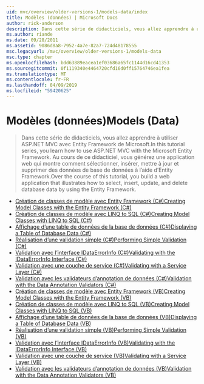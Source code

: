 ```yaml
---
uid: mvc/overview/older-versions-1/models-data/index
title: Modèles (données) | Microsoft Docs
author: rick-anderson
description: Dans cette série de didacticiels, vous allez apprendre à utiliser ASP.NET MVC avec Entity Framework de Microsoft. Au cours de ce didacticiel, vous générez une application web...
ms.author: riande
ms.date: 09/28/2011
ms.assetid: 9086d8a8-7952-4a7e-82a7-724d48178555
msc.legacyurl: /mvc/overview/older-versions-1/models-data
msc.type: chapter
ms.openlocfilehash: bdd63889eacea1ef03686a65fc1144d16cd41353
ms.sourcegitcommit: 0f1119340e4464720cfd16d0ff15764746ea1fea
ms.translationtype: MT
ms.contentlocale: fr-FR
ms.lasthandoff: 04/09/2019
ms.locfileid: "59420625"
---
```

# <a name="models-data"></a><span data-ttu-id="8946c-104">Modèles (données)</span><span class="sxs-lookup"><span data-stu-id="8946c-104">Models (Data)</span></span>

> <span data-ttu-id="8946c-105">Dans cette série de didacticiels, vous allez apprendre à utiliser ASP.NET MVC avec Entity Framework de Microsoft.</span><span class="sxs-lookup"><span data-stu-id="8946c-105">In this tutorial series, you learn how to use ASP.NET MVC with the Microsoft Entity Framework.</span></span> <span data-ttu-id="8946c-106">Au cours de ce didacticiel, vous générez une application web qui montre comment sélectionner, insérer, mettre à jour et supprimer des données de base de données à l’aide d’Entity Framework.</span><span class="sxs-lookup"><span data-stu-id="8946c-106">Over the course of this tutorial, you build a web application that illustrates how to select, insert, update, and delete database data by using the Entity Framework.</span></span>


- [<span data-ttu-id="8946c-107">Création de classes de modèle avec Entity Framework (C#)</span><span class="sxs-lookup"><span data-stu-id="8946c-107">Creating Model Classes with the Entity Framework (C#)</span></span>](creating-model-classes-with-the-entity-framework-cs.md)
- [<span data-ttu-id="8946c-108">Création de classes de modèle avec LINQ to SQL (C#)</span><span class="sxs-lookup"><span data-stu-id="8946c-108">Creating Model Classes with LINQ to SQL (C#)</span></span>](creating-model-classes-with-linq-to-sql-cs.md)
- [<span data-ttu-id="8946c-109">Affichage d’une table de données de la base de données (C#)</span><span class="sxs-lookup"><span data-stu-id="8946c-109">Displaying a Table of Database Data (C#)</span></span>](displaying-a-table-of-database-data-cs.md)
- [<span data-ttu-id="8946c-110">Réalisation d’une validation simple (C#)</span><span class="sxs-lookup"><span data-stu-id="8946c-110">Performing Simple Validation (C#)</span></span>](performing-simple-validation-cs.md)
- [<span data-ttu-id="8946c-111">Validation avec l’interface IDataErrorInfo (C#)</span><span class="sxs-lookup"><span data-stu-id="8946c-111">Validating with the IDataErrorInfo Interface (C#)</span></span>](validating-with-the-idataerrorinfo-interface-cs.md)
- [<span data-ttu-id="8946c-112">Validation avec une couche de service (C#)</span><span class="sxs-lookup"><span data-stu-id="8946c-112">Validating with a Service Layer (C#)</span></span>](validating-with-a-service-layer-cs.md)
- [<span data-ttu-id="8946c-113">Validation avec les validateurs d’annotation de données (C#)</span><span class="sxs-lookup"><span data-stu-id="8946c-113">Validation with the Data Annotation Validators (C#)</span></span>](validation-with-the-data-annotation-validators-cs.md)
- [<span data-ttu-id="8946c-114">Création de classes de modèle avec Entity Framework (VB)</span><span class="sxs-lookup"><span data-stu-id="8946c-114">Creating Model Classes with the Entity Framework (VB)</span></span>](creating-model-classes-with-the-entity-framework-vb.md)
- [<span data-ttu-id="8946c-115">Création de classes de modèle avec LINQ to SQL (VB)</span><span class="sxs-lookup"><span data-stu-id="8946c-115">Creating Model Classes with LINQ to SQL (VB)</span></span>](creating-model-classes-with-linq-to-sql-vb.md)
- [<span data-ttu-id="8946c-116">Affichage d’une table de données de la base de données (VB)</span><span class="sxs-lookup"><span data-stu-id="8946c-116">Displaying a Table of Database Data (VB)</span></span>](displaying-a-table-of-database-data-vb.md)
- [<span data-ttu-id="8946c-117">Réalisation d’une validation simple (VB)</span><span class="sxs-lookup"><span data-stu-id="8946c-117">Performing Simple Validation (VB)</span></span>](performing-simple-validation-vb.md)
- [<span data-ttu-id="8946c-118">Validation avec l’interface IDataErrorInfo (VB)</span><span class="sxs-lookup"><span data-stu-id="8946c-118">Validating with the IDataErrorInfo Interface (VB)</span></span>](validating-with-the-idataerrorinfo-interface-vb.md)
- [<span data-ttu-id="8946c-119">Validation avec une couche de service (VB)</span><span class="sxs-lookup"><span data-stu-id="8946c-119">Validating with a Service Layer (VB)</span></span>](validating-with-a-service-layer-vb.md)
- [<span data-ttu-id="8946c-120">Validation avec les validateurs d’annotation de données (VB)</span><span class="sxs-lookup"><span data-stu-id="8946c-120">Validation with the Data Annotation Validators (VB)</span></span>](validation-with-the-data-annotation-validators-vb.md)
